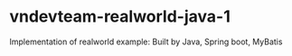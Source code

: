 # vndevteam-realworld-java-1
Implementation of realworld example: Built by Java, Spring boot, MyBatis
